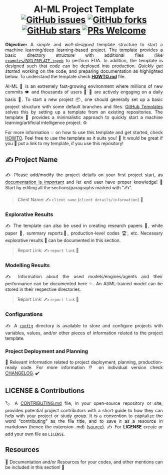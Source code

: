 <h1 align = "center">
  AI-ML Project Template <br>
  <a href="https://github.com/ZenithClown/ai-ml-project-template/issues"><img alt="GitHub issues" src="https://img.shields.io/github/issues/ZenithClown/ai-ml-project-template?logo=git&style=plastic"></a>
  <a href="https://github.com/ZenithClown/ai-ml-project-template/network"><img alt="GitHub forks" src="https://img.shields.io/github/forks/ZenithClown/ai-ml-project-template?style=plastic&logo=github"></a>
  <a href="https://github.com/ZenithClown/ai-ml-project-template/stargazers"><img alt="GitHub stars" src="https://img.shields.io/github/stars/ZenithClown/ai-ml-project-template?style=plastic&logo=github"></a>
  <a href="https://makeapullrequest.com/"><img alt="PRs Welcome" src="https://img.shields.io/badge/PRs-welcome-brightgreen.svg?style=plastic&logo=open-source-initiative"></a>
</h1>

<div align = "justify">

**Objective:** A *simple* and *well-designed* template structure to start a machine learning/deep learning-based project. The template provides a basic directory structure with additional files (like [`examples/BOILERPLATE.ipynb`](./examples/BOILERPLATE.ipynb) to perform EDA. In addition, the template is designed such that code can be deployed into production. *Quickly get started* working on the code, and preparing documentation as highlighted below. To understand the template check [**HOWTO.md**](./HOWTO.md) file.

AI-ML :brain: is an extremely fast-growing environment where millions of new commits :eye: and thousands of users :man: :woman: are actively engaging on a daily basis :calendar:. To start a new project :package:, one should generally set up a basic project structure with some default branches and files. <a href = "https://docs.github.com/en/repositories/creating-and-managing-repositories/creating-a-template-repository">GitHub Templates</a> solves this by setting up a template from an existing repositories. The template :receipt: provides a minimalistic approach to quickly start a machine learning/artificial intelligence project. :gear:

For more information :bulb: on how to use this template and get started, check <a href = "HOWTO.md">HOWTO</a>. Feel free to use the template as it suits you! :rocket:
It would be great if you :link: put a link to my template, if you use this repository!

## :writing_hand: Project Name

:writing_hand: Please add/modify the project details on your first project start, as <a href = "https://www.atlassian.com/work-management/knowledge-sharing/documentation/importance-of-documentation">documentation is important</a> and let end user have proper knowledge! :dart: Start by editing all the sections/paragraphs marked with ":writing_hand:".

> Client Name: :writing_hand: `client name` (`client details/information`) :office:

### Explorative Results

:writing_hand: The template can also be used in creating research papers :book:, white paper :memo:, summary reports:scroll:, production-level codes :trophy:, etc. Necessary explorative results :tada: can be documented in this section.

> Report Link: :writing_hand: `report link` :closed_book:

### Modelling Results

:writing_hand: Information about the used models/engines/agents and their performance can be documented here :sparkles:. An AI/ML-trained model can be stored in their respective directories.

> Report Link: :writing_hand: `report link` :ledger:

### Configurations

:writing_hand: A <a href = "config"><code>config</code></a> directory is available to store and configure projects with variables, values, and/or other pieces of information related to the project template.

### Project Deployment and Planning

:bookmark: Relevant information related to project deployment, planning, production-ready code. For more information :interrobang: on individual version check <a href = "CHANGELOG.md">CHANGELOG</a>. :heavy_check_mark:

## LICENSE & Contributions

:label: A <a href = "CONTRIBUTING.md">CONTRIBUTING.md</a> file, in your open-source repository or site, provides potential project contributors with a short guide to how they can help with your project or study group. It is a convention to capitalize the word "contributing" as the file title, and to save it as a resource in markdown (hence the extension .md) (<a href = "https://mozillascience.github.io/working-open-workshop/contributing/">source</a>). :writing_hand: For <b>LICENSE</b> create or add your own file as <code>LICENSE</code>.

## Resources

:card_index: Documentation and/or Resources for your codes, and other mentions can be included in this section! :key:

</div>
